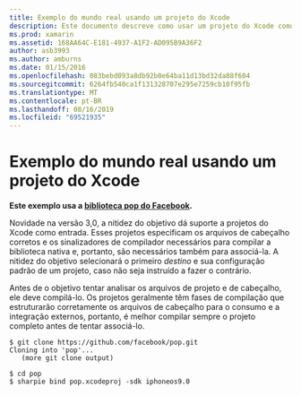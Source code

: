 ```yaml
---
title: Exemplo do mundo real usando um projeto do Xcode
description: Este documento descreve como usar um projeto do Xcode como uma entrada direta para a nitidez objetiva, simplificando o processo de criação C# de associações para o código Objective-C.
ms.prod: xamarin
ms.assetid: 168AA64C-E181-4937-A1F2-AD095B9A36F2
author: asb3993
ms.author: amburns
ms.date: 01/15/2016
ms.openlocfilehash: 083bebd093a8db92b0e64ba11d13bd32da88f604
ms.sourcegitcommit: 6264fb540ca1f131328707e295e7259cb10f95fb
ms.translationtype: MT
ms.contentlocale: pt-BR
ms.lasthandoff: 08/16/2019
ms.locfileid: "69521935"
---
```

# <a name="real-world-example-using-an-xcode-project"></a>Exemplo do mundo real usando um projeto do Xcode

**Este exemplo usa a [biblioteca pop do Facebook](https://github.com/facebook/pop).**

Novidade na versão 3,0, a nitidez do objetivo dá suporte a projetos do Xcode como entrada. Esses projetos especificam os arquivos de cabeçalho corretos e os sinalizadores de compilador necessários para compilar a biblioteca nativa e, portanto, são necessários também para associá-la. A nitidez do objetivo selecionará o primeiro _destino_ e sua configuração padrão de um projeto, caso não seja instruído a fazer o contrário.

Antes de o objetivo tentar analisar os arquivos de projeto e de cabeçalho, ele deve compilá-lo. Os projetos geralmente têm fases de compilação que estruturarão corretamente os arquivos de cabeçalho para o consumo e a integração externos, portanto, é melhor compilar sempre o projeto completo antes de tentar associá-lo.

```
$ git clone https://github.com/facebook/pop.git
Cloning into 'pop'...
   (more git clone output)

$ cd pop
$ sharpie bind pop.xcodeproj -sdk iphoneos9.0
```
